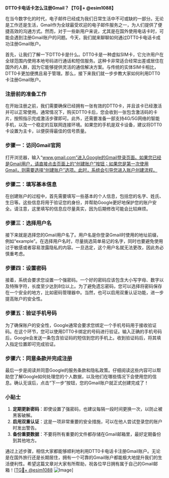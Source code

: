 **DTT0卡电话卡怎么注册Gmail？【TG💪+ @esim1088】**

在当今数字化的时代，电子邮件已经成为我们日常生活中不可或缺的一部分。无论是工作还是生活，Gmail作为全球最受欢迎的电子邮件服务之一，为人们提供了便捷高效的沟通方式。然而，对于一些新用户来说，尤其是在国外使用电话卡时，可能会遇到注册Gmail账户的问题。今天，我们就来聊聊如何通过DTT0卡电话卡成功注册Gmail账户。

首先，让我们了解一下DTT0卡是什么。DTT0卡是一种虚拟SIM卡，它允许用户在全球范围内使用本地号码进行通话和短信服务。这种卡非常适合经常出差或居住在国外的人群，因为它能够提供灵活的通信解决方案。与传统的实体SIM卡相比，DTT0卡更加便携且易于管理。那么，接下来我们就一步步教大家如何利用DTT0卡注册Gmail账户。

### 注册前的准备工作

在开始注册之前，我们需要确保已经拥有一张有效的DTT0卡，并且该卡已经激活并可以正常使用。通常情况下，购买DTT0卡后，您会收到一张包含激活码的卡片，按照指示完成激活步骤即可。此外，还需要准备一部支持4G/5G网络的智能手机，以及一个稳定的互联网连接环境。如果您的手机是双卡设备，建议将DTT0卡设置为主卡，以便获得最佳的信号质量。

### 步骤一：访问Gmail官网

打开浏览器，输入“www.gmail.com”进入Google的Gmail登录页面。如果您已经是Gmail用户，请直接点击页面上的“创建账户”按钮；如果您是第一次使用Gmail，则需要选择“创建账户”选项。此时，系统会引导您进入账户创建流程。

### 步骤二：填写基本信息

在创建账户的过程中，首先需要填写一些基本的个人信息，包括您的名字、姓氏、生日等。这些信息将用于验证您的身份，并帮助Google更好地保护您的账户安全。请注意，这里填写的信息应尽量真实，因为后期修改可能会比较麻烦。

### 步骤三：选择用户名

接下来就是选择您的Gmail用户名了。用户名是你登录Gmail时使用的地址前缀，例如“example”。在选择用户名时，尽量挑选简单易记的名字，同时也要避免使用过于敏感或者容易泄露隐私的内容。一旦选定，这个用户名就无法更改，因此务必慎重考虑。

### 步骤四：设置密码

接着，系统会要求您设置一个强密码。一个好的密码应该包含大小写字母、数字以及特殊字符，长度至少达到8位以上。为了避免遗忘密码，您可以选择将密码保存在一个安全的地方，比如密码管理器中。当然，也可以启用双重认证功能，进一步提高账户的安全性。

### 步骤五：验证手机号码

为了确保账户的安全性，Google通常会要求您绑定一个手机号码用于接收验证码。在这个环节，您可以使用DTT0卡绑定的号码进行验证。输入正确的手机号码后，Google会发送一条包含验证码的短信到您的手机上。收到验证码后，将其填入指定位置即可完成验证。

### 步骤六：同意条款并完成注册

最后一步是阅读并同意Google的服务条款和隐私政策。仔细阅读这些内容可以帮助您了解Google如何处理您的个人数据，以及他们在哪些情况下会使用您的信息。确认无误后，点击“下一步”按钮，您的Gmail账户就正式创建完成了！

### 小贴士

1. **定期更新密码**：即使设置了强密码，也建议每隔一段时间更换一次，以防止被黑客破解。
2. **启用双重认证**：这是一项非常重要的安全措施，可以在他人尝试登录您的账户时发出警告。
3. **备份重要数据**：不要将所有重要的文件都存储在Gmail邮箱里，最好定期备份到其他地方。

通过上述步骤，相信大家都能够顺利地利用DTT0卡电话卡注册Gmail账户。无论是在国外旅行还是长期居住，拥有一个可靠的Gmail账户都能极大地提升我们的生活便利性。希望这篇文章对大家有所帮助，祝各位早日拥有属于自己的Gmail邮箱！[[TG💪+ @esim1088](https://t.me/s/esim1088) ![Image](https://i.postimg.cc/4NQfJmqS/Snipaste-2025-05-13-00-14-12.png)]